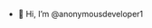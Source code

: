- 👋 Hi, I’m @anonymousdeveloper1
<!---
anonymousdeveloper1/anonymousdeveloper1 is a ✨ special ✨ repository because its `README.md` (this file) appears on your GitHub profile.
You can click the Preview link to take a look at your changes.
--->
